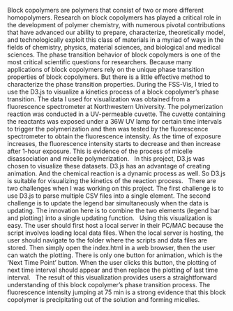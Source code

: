 Block copolymers are polymers that consist of two or more different homopolymers. Research on block copolymers has played a critical role in the development of polymer chemistry, with numerous pivotal contributions that have advanced our ability to prepare, characterize, theoretically model, and technologically exploit this class of materials in a myriad of ways in the fields of chemistry, physics, material sciences, and biological and medical sciences. The phase transition behavior of block copolymers is one of the most critical scientific questions for researchers. Because many applications of block copolymers rely on the unique phase transition properties of block copolymers. But there is a little effective method to characterize the phase transition properties. During the FSS-Vis, I tried to use the D3.js to visualize a kinetics process of a block copolymer’s phase transition. The data I used for visualization was obtained from a fluorescence spectrometer at Northwestern University. The polymerization reaction was conducted in a UV-permeable cuvette. The cuvette containing the reactants was exposed under a 36W UV lamp for certain time intervals to trigger the polymerization and then was tested by the fluorescence spectrometer to obtain the fluorescence intensity. As the time of exposure increases, the fluorescence intensity starts to decrease and then increase after 1-hour exposure. This is evidence of the process of micelle disassociation and micelle polymerization.
 
In this project, D3.js was chosen to visualize these datasets. D3.js has an advantage of creating animation. And the chemical reaction is a dynamic process as well. So D3.js is suitable for visualizing the kinetics of the reaction process.
 
There are two challenges when I was working on this project. The first challenge is to use D3.js to parse multiple CSV files into a single element. The second challenge is to update the legend bar simultaneously when the data is updating. The innovation here is to combine the two elements (legend bar and plotting) into a single updating function.
 
Using this visualization is easy. The user should first host a local server in their PC/MAC because the script involves loading local data files. When the local server is hosting, the user should navigate to the folder where the scripts and data files are stored. Then simply open the index.html in a web browser, then the user can watch the plotting. There is only one button for animation, which is the ‘Next Time Point’ button. When the user clicks this button, the plotting of next time interval should appear and then replace the plotting of last time interval.
 
The result of this visualization provides users a straightforward understanding of this block copolymer’s phase transition process. The fluorescence intensity jumping at 75 min is a strong evidence that this block copolymer is precipitating out of the solution and forming micelles.

